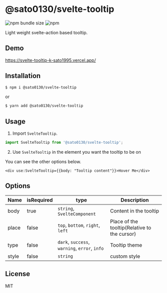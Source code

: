# @sato0130/svelte-tooltip

![npm bundle size](https://img.shields.io/bundlephobia/minzip/@sato0130/svelte-tooltip)
![npm](https://img.shields.io/npm/v/@sato0130/svelte-tooltip?color=green)

Light weight svelte-action based tooltip.

## Demo

https://svelte-tooltip-k-sato1995.vercel.app/

## Installation

```bash
$ npm i @sato0130/svelte-tooltip
```

or

```bash
$ yarn add @sato0130/svelte-tooltip
```

## Usage

1. Import `SvelteTooltip`.

```typescript
import SvelteTooltip from '@sato0130/svelte-tooltip';
```

2. Use `SvelteTooltip` in the element you want the tooltip to be on

You can see the other options below.

```svelte
<div use:SvelteTooltip={{body: "Tooltip content"}}>Hover Me</div>
```

## Options

| Name      | isRequired | type | Description |
| --- | ---|---|---|
| body      | true       | `string`, `SvelteComponent`       | Content in the tooltip       |
| place   | false        |`top`, `bottom`, `right`, `left`        | Place of the tooltip(Relative to the cursor)       |
| type   | false        |`dark`, `success`, `warning`, `error`, `info`| Tooltip theme        |
| style   | false        |`string`| custom style     |


## License

MIT